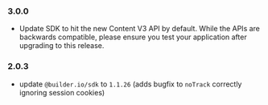 ### 3.0.0

- Update SDK to hit the new Content V3 API by default. While the APIs are backwards compatible, please ensure you test your application after upgrading to this release.

### 2.0.3

- update `@builder.io/sdk` to `1.1.26` (adds bugfix to `noTrack` correctly ignoring session cookies)
